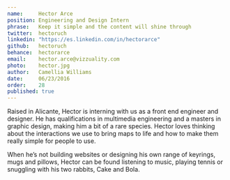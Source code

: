 ```yaml
---
name:     Hector Arce       
position: Engineering and Design Intern   
phrase:   Keep it simple and the content will shine through    
twitter:  hectoruch   
linkedin: "https://es.linkedin.com/in/hectorarce" 
github:	  hectoruch
behance:  hectorarce	
email:    hector.arce@vizzuality.com  
photo:    hector.jpg 
author:   Camellia Williams  
date:     06/23/2016  
order:    28
published: true
---
```

Raised in Alicante, Hector is interning with us as a front end engineer and designer. He has qualifications in multimedia engineering and a masters in graphic design, making him a bit of a rare species. Hector loves thinking about the interactions we use to bring maps to life and how to make them really simple for people to use. 

When he’s not building websites or designing his own range of keyrings, mugs and pillows, Hector can be found listening to music, playing tennis or snuggling with his two rabbits, Cake and Bola. 
